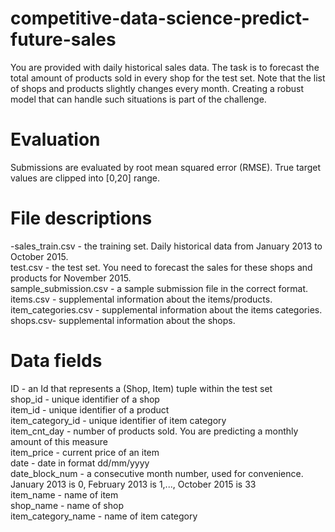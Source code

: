 # competitive-data-science-predict-future-sales

You are provided with daily historical sales data. The task is to forecast the total amount of products sold in every shop for the test set. Note that the list of shops and products slightly changes every month. Creating a robust model that can handle such situations is part of the challenge.

# Evaluation

Submissions are evaluated by root mean squared error (RMSE). True target values are clipped into [0,20] range.

# File descriptions

-sales_train.csv - the training set. Daily historical data from January 2013 to October 2015.  
test.csv - the test set. You need to forecast the sales for these shops and products for November 2015.  
sample_submission.csv - a sample submission file in the correct format.  
items.csv - supplemental information about the items/products.  
item_categories.csv  - supplemental information about the items categories.  
shops.csv- supplemental information about the shops.  

# Data fields

ID - an Id that represents a (Shop, Item) tuple within the test set  
shop_id - unique identifier of a shop  
item_id - unique identifier of a product  
item_category_id - unique identifier of item category  
item_cnt_day - number of products sold. You are predicting a monthly amount of this measure  
item_price - current price of an item  
date - date in format dd/mm/yyyy  
date_block_num - a consecutive month number, used for convenience. January 2013 is 0, February 2013 is 1,..., October 2015 is 33  
item_name - name of item  
shop_name - name of shop  
item_category_name - name of item category  
